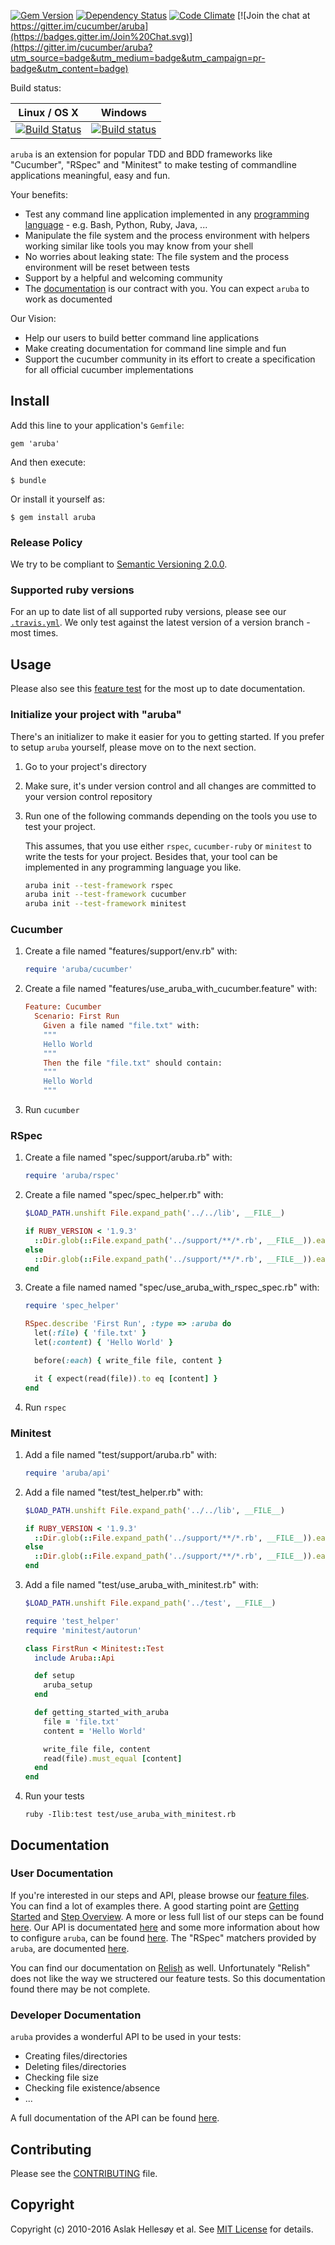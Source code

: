 [![Gem Version](https://badge.fury.io/rb/aruba.svg)](http://badge.fury.io/rb/aruba)
[![Dependency Status](https://gemnasium.com/cucumber/aruba.svg)](https://gemnasium.com/cucumber/aruba)
[![Code Climate](https://codeclimate.com/github/cucumber/aruba.svg)](https://codeclimate.com/github/cucumber/aruba)
[![Join the chat at https://gitter.im/cucumber/aruba](https://badges.gitter.im/Join%20Chat.svg)](https://gitter.im/cucumber/aruba?utm_source=badge&utm_medium=badge&utm_campaign=pr-badge&utm_content=badge)

Build status:

Linux / OS X  | Windows
------------- | -------------
[![Build Status](https://travis-ci.org/cucumber/aruba.svg?branch=master)](https://travis-ci.org/cucumber/aruba) | [![Build status](https://ci.appveyor.com/api/projects/status/jfo2tkqhnrqqcivl?svg=true)](https://ci.appveyor.com/project/cucumberbdd/aruba/branch/master)

`aruba` is an extension for popular TDD and BDD frameworks like "Cucumber", "RSpec" and "Minitest" to make testing of commandline applications meaningful, easy and fun.

Your benefits:

* Test any command line application implemented in any [programming
  language](features/getting_started/supported_programming_languages.feature) -
  e.g. Bash, Python, Ruby, Java, ...
* Manipulate the file system and the process environment with helpers working similar like tools you may know from your shell
* No worries about leaking state: The file system and the process environment will be reset between tests
* Support by a helpful and welcoming community
* The [documentation](features/) is our contract with you. You can expect `aruba` to work as documented

Our Vision:

* Help our users to build better command line applications
* Make creating documentation for command line simple and fun
* Support the cucumber community in its effort to create a specification for all official cucumber implementations

## Install

Add this line to your application's `Gemfile`:

    gem 'aruba'

And then execute:

    $ bundle

Or install it yourself as:

    $ gem install aruba

### Release Policy

We try to be compliant to [Semantic Versioning 2.0.0](http://semver.org/spec/v2.0.0.html).

### Supported ruby versions

For an up to date list of all supported ruby versions, please see our [`.travis.yml`](https://github.com/cucumber/aruba/blob/master/.travis.yml). We only test against the latest version of a version branch - most times.

## Usage

Please also see this
[feature test](https://github.com/cucumber/aruba/blob/master/features/getting_started/supported_testing_frameworks.feature)
for the most up to date documentation.

### Initialize your project with "aruba"

There's an initializer to make it easier for you to getting started. If you
prefer to setup `aruba` yourself, please move on to the next section.

1. Go to your project's directory

2. Make sure, it's under version control and all changes are committed to your
   version control repository

3. Run one of the following commands depending on the tools you use to test your project.

   This assumes, that you use either `rspec`, `cucumber-ruby` or `minitest` to
   write the tests for your project. Besides that, your tool can be implemented
   in any programming language you like.

   ~~~bash
   aruba init --test-framework rspec
   aruba init --test-framework cucumber
   aruba init --test-framework minitest
   ~~~

### Cucumber

1. Create a file named "features/support/env.rb" with:

   ~~~ruby
   require 'aruba/cucumber'
   ~~~

2. Create a file named "features/use_aruba_with_cucumber.feature" with:

   ~~~ruby
   Feature: Cucumber
     Scenario: First Run
       Given a file named "file.txt" with:
       """
       Hello World
       """
       Then the file "file.txt" should contain:
       """
       Hello World
       """
   ~~~

3. Run `cucumber`

### RSpec

1. Create a file named "spec/support/aruba.rb" with:

   ~~~ruby
   require 'aruba/rspec'
   ~~~

2. Create a file named "spec/spec_helper.rb" with:

   ~~~ruby
   $LOAD_PATH.unshift File.expand_path('../../lib', __FILE__)

   if RUBY_VERSION < '1.9.3'
     ::Dir.glob(::File.expand_path('../support/**/*.rb', __FILE__)).each { |f| require File.join(File.dirname(f), File.basename(f, '.rb')) }
   else
     ::Dir.glob(::File.expand_path('../support/**/*.rb', __FILE__)).each { |f| require_relative f }
   end
   ~~~

3. Create a file named named "spec/use_aruba_with_rspec_spec.rb" with:

   ~~~ruby
   require 'spec_helper'

   RSpec.describe 'First Run', :type => :aruba do
     let(:file) { 'file.txt' }
     let(:content) { 'Hello World' }

     before(:each) { write_file file, content }

     it { expect(read(file)).to eq [content] }
   end
   ~~~

4. Run `rspec`

### Minitest

1. Add a file named "test/support/aruba.rb" with:

   ~~~ ruby
   require 'aruba/api'
   ~~~

2. Add a file named "test/test_helper.rb" with:

   ~~~ruby
   $LOAD_PATH.unshift File.expand_path('../../lib', __FILE__)

   if RUBY_VERSION < '1.9.3'
     ::Dir.glob(::File.expand_path('../support/**/*.rb', __FILE__)).each { |f| require File.join(File.dirname(f), File.basename(f, '.rb')) }
   else
     ::Dir.glob(::File.expand_path('../support/**/*.rb', __FILE__)).each { |f| require_relative f }
   end
   ~~~

3. Add a file named "test/use_aruba_with_minitest.rb" with:

   ~~~ruby
   $LOAD_PATH.unshift File.expand_path('../test', __FILE__)

   require 'test_helper'
   require 'minitest/autorun'

   class FirstRun < Minitest::Test
     include Aruba::Api

     def setup
       aruba_setup
     end

     def getting_started_with_aruba
       file = 'file.txt'
       content = 'Hello World' 

       write_file file, content
       read(file).must_equal [content]
     end
   end
   ~~~

4. Run your tests

   `ruby -Ilib:test test/use_aruba_with_minitest.rb`

## Documentation

### User Documentation

If you're interested in our steps and API, please browse our [feature
files](https://github.com/cucumber/aruba/tree/master/features). You can find a
lot of examples there. A good starting point are [Getting
Started](https://github.com/cucumber/aruba/tree/master/features/getting_started)
and [Step
Overview](https://github.com/cucumber/aruba/blob/master/features/steps/overview.feature).
A more or less full list of our steps can be found
[here](https://github.com/cucumber/aruba/tree/master/features/steps). Our API
is documentated
[here](https://github.com/cucumber/aruba/tree/master/features/api) and some
more information about how to configure `aruba`, can be found
[here](https://github.com/cucumber/aruba/tree/master/features/configuration).
The "RSpec" matchers provided by `aruba`, are documented
[here](https://github.com/cucumber/aruba/tree/master/features/matchers).

You can find our documentation on
[Relish](http://www.relishapp.com/cucumber/aruba/docs) as well. Unfortunately
"Relish" does not like the way we structered our feature tests. So this
documentation found there may be not complete.

### Developer Documentation

`aruba` provides a wonderful API to be used in your tests:

* Creating files/directories
* Deleting files/directories
* Checking file size
* Checking file existence/absence
* ...

A full documentation of the API can be found
[here](http://www.rubydoc.info/github/cucumber/aruba/master/frames).

## Contributing

Please see the [CONTRIBUTING](CONTRIBUTING.md) file.

## Copyright

Copyright (c) 2010-2016 Aslak Hellesøy et al. See [MIT License](LICENSE) for details.
